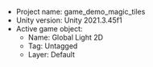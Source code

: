 <!-- UNITY CODE ASSIST INSTRUCTIONS START -->
- Project name: game_demo_magic_tiles
- Unity version: Unity 2021.3.45f1
- Active game object:
  - Name: Global Light 2D
  - Tag: Untagged
  - Layer: Default
<!-- UNITY CODE ASSIST INSTRUCTIONS END -->